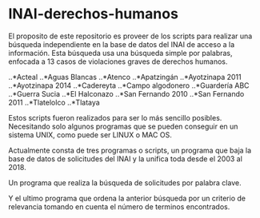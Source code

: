 # INAI-derechos-humanos

El proposito de este repositorio es proveer de los scripts para realizar una 
búsqueda independiente en la base de datos del INAI de acceso a la 
información. Esta búsqueda usa una búsqueda simple por palabras, enfocada a 
13 casos de violaciones graves de derechos humanos. 


..*Acteal
..*Aguas Blancas
..*Atenco
..*Apatzingán
..*Ayotzinapa 2011
..*Ayotzinapa 2014
..*Cadereyta
..*Campo algodonero
..*Guardería ABC
..*Guerra Sucia
..*El Halconazo
..*San Fernando 2010
..*San Fernando 2011
..*Tlatelolco
..*Tlataya

Estos scripts fueron realizados para ser lo más sencillo posibles.  
Necesitando solo algunos programas que se pueden conseguir en un sistema 
UNIX, como puede ser LINUX o MAC OS.


Actualmente consta de tres programas o scripts, un programa que baja la base 
de datos de solicitudes del INAI y la unifica toda desde el 2003 al 2018.


Un programa que realiza la búsqueda de solicitudes por palabra clave. 

Y el ultimo programa que ordena la anterior búsqueda por un criterio de 
relevancia tomando en cuenta el número de terminos encontrados.

